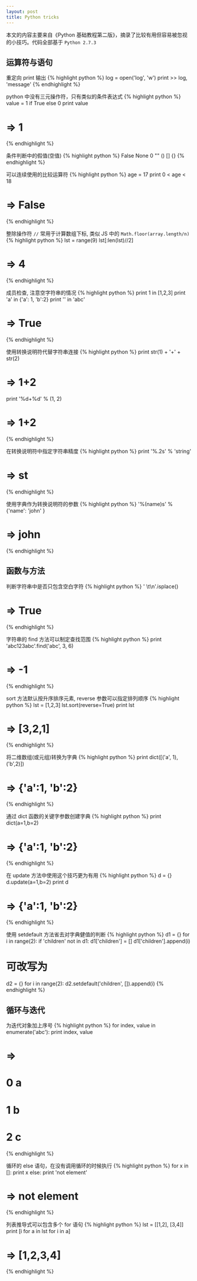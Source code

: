 ```yaml
---
layout: post
title: Python tricks
---
```


本文的内容主要来自《Python 基础教程第二版》，摘录了比较有用但容易被忽视的小技巧。代码全部基于 `Python 2.7.3`


## 运算符与语句

重定向 print 输出
{% highlight python %}
  log = open('log', 'w')
  print >> log, 'message'
{% endhighlight %}


python 中没有三元操作符，只有类似的条件表达式
{% highlight python %}
  value = 1 if True else 0 
  print value
  # => 1
{% endhighlight %}

条件判断中的假值(空值)
{% highlight python %}
  False None 0 "" () [] {}
{% endhighlight %}

可以连续使用的比较运算符
{% highlight python %}
  age = 17
  print 0 < age < 18
  # => False
{% endhighlight %}

整除操作符 `//` 常用于计算数组下标, 类似 JS 中的 `Math.floor(array.length/n)`
{% highlight python %}
  lst = range(9)
  lst[:len(lst)//2]
  # => 4
{% endhighlight %}

成员检查, 注意空字符串的情况
{% highlight python %}
  print 1 in [1,2,3]
  print 'a' in {'a': 1, 'b':2}
  print '' in 'abc'
  # => True
{% endhighlight %}


使用转换说明符代替字符串连接
{% highlight python %}
  print str(1) + '+' + str(2)
  # => 1+2

  print '%d+%d' % (1, 2)
  # => 1+2
{% endhighlight %}

在转换说明符中指定字符串精度
{% highlight python %}
  print '%.2s' % 'string'
  # => st
{% endhighlight %}

使用字典作为转换说明符的参数
{% highlight python %}
  '%(name)s' % {'name': 'john' }
  # => john
{% endhighlight %}


## 函数与方法

判断字符串中是否只包含空白字符
{% highlight python %}
  ' \t\n'.isplace()
  # => True
{% endhighlight %}

字符串的 find 方法可以制定查找范围
{% highlight python %}
  print 'abc123abc'.find('abc', 3, 6) 
  # => -1
{% endhighlight %}

sort 方法默认按升序排序元素, reverse 参数可以指定排列顺序
{% highlight python %}
  lst = [1,2,3]
  lst.sort(reverse=True)
  print lst
  # => [3,2,1]
{% endhighlight %}

将二维数组(或元组)转换为字典
{% highlight python %}
  print dict([('a', 1), ('b',2)])
  # => {'a':1, 'b':2}
{% endhighlight %}

通过 dict 函数的关键字参数创建字典
{% highlight python %}
  print dict(a=1,b=2)
  # => {'a':1, 'b':2}
{% endhighlight %}

在 update 方法中使用这个技巧更为有用
{% highlight python %}
  d = {}
  d.update(a=1,b=2)
  print d
  # => {'a':1, 'b':2}
{% endhighlight %}

使用 setdefault 方法省去对字典健值的判断
{% highlight python %}
  d1 = {}
  for i in range(2):
      if 'children' not in d1:
          d1['children'] = []
      d1['children'].append(i)

  # 可改写为
  d2 = {}
  for i in range(2):
      d2.setdefault('children', []).append(i)
{% endhighlight %}


## 循环与迭代

为迭代对象加上序号
{% highlight python %}
  for index, value in enumerate('abc'):
      print index, value

  # => 
  # 0 a
  # 1 b
  # 2 c
{% endhighlight %}

循环的 else 语句，在没有调用循环的时候执行
{% highlight python %}
  for x in []:
      print x
  else:
      print 'not element'
  # => not element
{% endhighlight %}

列表推导式可以包含多个 for 语句
{% highlight python %}
  lst = [[1,2], [3,4]] 
  print [i for a in lst for i in a]
  # => [1,2,3,4]
{% endhighlight %}
